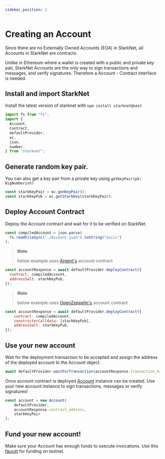 ```yaml
---
sidebar_position: 2
---
```


# Creating an Account

Since there are no Externally Owned Accounts (EOA) in StarkNet, all Accounts in StarkNet are contracts.

Unlike in Ethereum where a wallet is created with a public and private key pair, StarkNet Accounts are the only way to sign transactions and messages, and verify signatures. Therefore a Account - Contract interface is needed.

## Install and import StarkNet

Install the latest version of starknet with `npm install starknet@next`

```javascript
import fs from "fs";
import {
  Account,
  Contract,
  defaultProvider,
  ec,
  json,
  number,
} from "starknet";
```

## Generate random key pair.

You can also get a key pair from a private key using `getKeyPair(pk: BigNumberish)`

```javascript
const starkKeyPair = ec.genKeyPair();
const starkKeyPub = ec.getStarkKey(starkKeyPair);
```

## Deploy Account Contract

Deploy the Account contract and wait for it to be verified on StarkNet.

```javascript
const compiledAccount = json.parse(
  fs.readFileSync("./Account.json").toString("ascii")
);
```

> **Note**
>
> below example uses [Argent's](https://github.com/argentlabs/argent-contracts-starknet/blob/develop/contracts/account/ArgentAccount.cairo) account contract

```javascript
const accountResponse = await defaultProvider.deployContract({
  contract: compiledAccount,
  addressSalt: starkKeyPub,
});
```

> **Note**
>
> below example uses [OpenZeppelin's](https://github.com/OpenZeppelin/cairo-contracts/blob/main/src/openzeppelin/account/presets/Account.cairo) account contract

```javascript
const accountResponse = await defaultProvider.deployContract({
    contract: compiledAccount,
    constructorCalldata: [starkKeyPub],
    addressSalt: starkKeyPub,
});
```

## Use your new account

Wait for the deployment transaction to be accepted and assign the address of the deployed account to the Account object.

```javascript
await defaultProvider.waitForTransaction(accountResponse.transaction_hash);
```

Once account contract is deployed [Account](../docs/API/account.md) instance can be created. Use your new account instance to sign transactions, messages or verify signatures!

```js
const account = new Account(
    defaultProvider,
    accountResponse.contract_address,
    starkKeyPair
);
```

## Fund your new account!

Make sure your Account has enough funds to execute invocations. Use this [faucet](https://faucet.goerli.starknet.io/) for funding on testnet.
